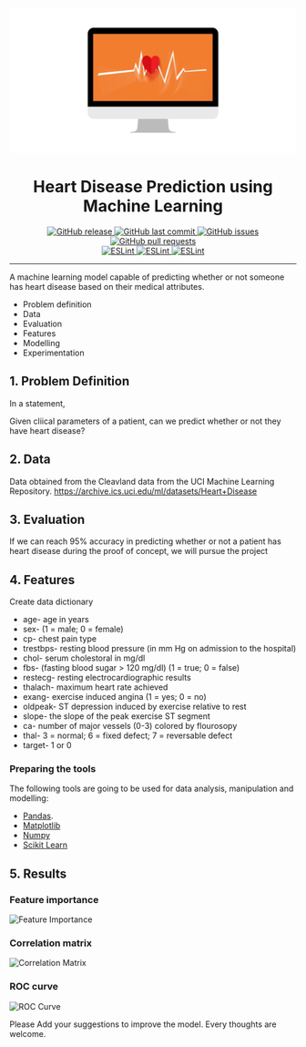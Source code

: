 ![](./assets/heart.png)
<h1 align='center'>Heart Disease Prediction using Machine Learning</h1>
<p align="center">
  <a href="https://github.com/SandeepBalachandran/Heart-Disease-Classifier/releases/" target="_blank">
    <img alt="GitHub release" src="https://img.shields.io/github/v/release/SandeepBalachandran/Heart-Disease-Classifier?include_prereleases&style=flat-square">
  </a>

  <a href="https://github.com/SandeepBalachandran/Heart-Disease-Classifier/commits/master" target="_blank">
    <img src="https://img.shields.io/github/last-commit/SandeepBalachandran/Heart-Disease-Classifier?style=flat-square" alt="GitHub last commit">
  </a>

  <a href="https://github.com/SandeepBalachandran/Heart-Disease-Classifier/issues" target="_blank">
    <img src="https://img.shields.io/github/issues/SandeepBalachandran/Heart-Disease-Classifier?style=flat-square&color=red" alt="GitHub issues">
  </a>

  <a href="https://github.com/SandeepBalachandran/Heart-Disease-Classifier/pulls" target="_blank">
    <img src="https://img.shields.io/github/issues-pr/SandeepBalachandran/Heart-Disease-Classifier?style=flat-square&color=blue" alt="GitHub pull requests">
  </a>

  </br>

  <a href="https://standardjs.com" target="_blank">
    <img alt="ESLint" src="https://img.shields.io/badge/code_style-standard-brightgreen.svg?style=flat-square">
  </a>
  
  <a href="" target="_blank">
    <img alt="ESLint" src="https://img.shields.io/github/stars/SandeepBalachandran/Heart-Disease-Classifier">
  </a>
  
  <a href="" target="_blank">
    <img alt="ESLint" src="https://img.shields.io/github/forks/SandeepBalachandran/Heart-Disease-Classifier">
  </a>
  
</p>
<hr>

A machine learning model capable of predicting whether or not someone has heart disease based on their medical attributes.

* Problem definition
* Data
* Evaluation
* Features
* Modelling
* Experimentation

## 1. Problem Definition

In a statement,

Given cliical parameters of a patient, can we predict whether or not they have heart disease?

## 2. Data

Data obtained from the Cleavland data from the UCI Machine Learning Repository. https://archive.ics.uci.edu/ml/datasets/Heart+Disease
## 3. Evaluation

If we can reach 95% accuracy in predicting whether or not a patient has heart disease during the proof of concept, we will pursue the project

## 4. Features

Create data dictionary

* age- age in years
* sex- (1 = male; 0 = female)
* cp- chest pain type
* trestbps- resting blood pressure (in mm Hg on admission to the hospital)
* chol- serum cholestoral in mg/dl
* fbs- (fasting blood sugar > 120 mg/dl) (1 = true; 0 = false)
* restecg- resting electrocardiographic results
* thalach- maximum heart rate achieved
* exang- exercise induced angina (1 = yes; 0 = no)
* oldpeak- ST depression induced by exercise relative to rest
* slope- the slope of the peak exercise ST segment
* ca- number of major vessels (0-3) colored by flourosopy
* thal- 3 = normal; 6 = fixed defect; 7 = reversable defect
* target- 1 or 0

### Preparing the tools

The following tools are going to be used for data analysis, manipulation and modelling:

* [Pandas](https://pandas.pydata.org/docs/).
* [Matplotlib](https://matplotlib.org/contents.html)
* [Numpy](https://matplotlib.org/contents.html)
* [Scikit Learn](https://scikit-learn.org/stable/user_guide.html)

## 5. Results

### Feature importance

![Feature Importance](https://github.com/sandeepbalachandran/Heart-Disease-Classifier/blob/master/plots/feature_importance.png)

### Correlation matrix

![Correlation Matrix](https://github.com/SandeepBalachandran/Heart-Disease-Classifier/blob/master/plots/correlation_digram.png)

### ROC curve

![ROC Curve](https://github.com/sandeepbalachandran/Heart-Disease-Classifier/blob/master/plots/roc_curve.png)

Please Add your suggestions to improve the model. Every thoughts are welcome.
